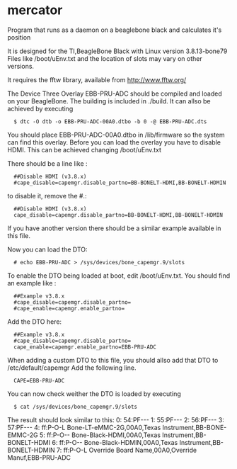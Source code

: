 # mercator
Program that runs as a daemon on a beaglebone black and calculates it's position

It is designed for the TI,BeagleBone Black with Linux version 3.8.13-bone79
Files like /boot/uEnv.txt and the location of slots may vary on other versions.

It requires the fftw library, available from http://www.fftw.org/

The Device Three Overlay EBB-PRU-ADC should be compiled and loaded on your BeagleBone.
The building is included in ./build. It can allso be achieved by executing 

      $ dtc -O dtb -o EBB-PRU-ADC-00A0.dtbo -b 0 -@ EBB-PRU-ADC.dts

You should place EBB-PRU-ADC-00A0.dtbo in /lib/firmware so the system can find this overlay.
Before you can load the overlay you have to disable HDMI.
This can be achieved changing /boot/uEnv.txt

There should be a line like : 

      ##Disable HDMI (v3.8.x)
      #cape_disable=capemgr.disable_partno=BB-BONELT-HDMI,BB-BONELT-HDMIN

to disable it, remove the #.:

      ##Disable HDMI (v3.8.x)
      cape_disable=capemgr.disable_partno=BB-BONELT-HDMI,BB-BONELT-HDMIN
  
If you have another version there should be a similar example available in this file.

Now you can load the DTO:

      # echo EBB-PRU-ADC > /sys/devices/bone_capemgr.9/slots

To enable the DTO being loaded at boot, edit /boot/uEnv.txt. You should find an example like :

      ##Example v3.8.x
      #cape_disable=capemgr.disable_partno=
      #cape_enable=capemgr.enable_partno=
  
Add the DTO here:

      ##Example v3.8.x
      #cape_disable=capemgr.disable_partno=
      cape_enable=capemgr.enable_partno=EBB-PRU-ADC

When adding a custom DTO to this file, you should allso add that DTO to /etc/default/capemgr
Add the following line.

      CAPE=EBB-PRU-ADC

You can now check weither the DTO is loaded by executing

      $ cat /sys/devices/bone_capemgr.9/slots

The result should look similar to this:
       0: 54:PF--- 
       1: 55:PF--- 
       2: 56:PF--- 
       3: 57:PF--- 
       4: ff:P-O-L Bone-LT-eMMC-2G,00A0,Texas Instrument,BB-BONE-EMMC-2G
       5: ff:P-O-- Bone-Black-HDMI,00A0,Texas Instrument,BB-BONELT-HDMI
       6: ff:P-O-- Bone-Black-HDMIN,00A0,Texas Instrument,BB-BONELT-HDMIN
       7: ff:P-O-L Override Board Name,00A0,Override Manuf,EBB-PRU-ADC
